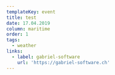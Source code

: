 ```yaml
---
templateKey: event
title: test
date: 17.04.2019
column: maritime
order: 1
tags:
  - weather
links:
  - label: gabriel-software
    url: 'https://gabriel-software.ch'
---
```


